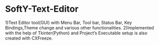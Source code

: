 # SoftY-Text-Editor

1)Text Editor tool(GUI) with  Menu Bar, Tool bar, Status Bar, Key Bindings,Theme change and various other functionalities.
2)Implemented with the help of Tkinter(Python) and Project’s Executable setup is also created with CXFreeze.
